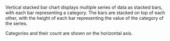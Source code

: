 Vertical stacked bar chart displays multiple series of data as stacked bars, with each bar representing a category. The bars are stacked on top of each other, with the height of each bar representing the value of the category of the series.

Categories and their count are shown on the horizontal axis.
